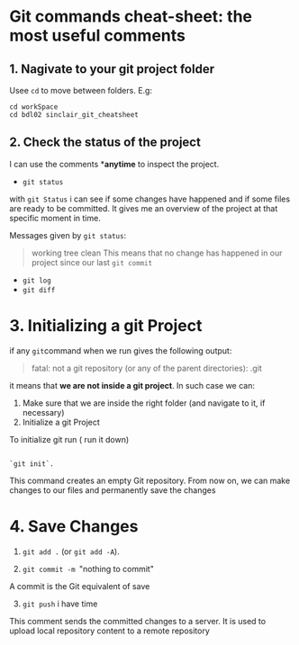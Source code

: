 # Git commands cheat-sheet: the most useful comments

## 1. Nagivate to your git project folder

Usee `cd` to  move between folders. E.g:
```
cd workSpace
cd bdl02 sinclair_git_cheatsheet
```

## 2. Check the status of the project

I can use the comments ***anytime** to inspect the project.

- `git status`

with `git Status` i can see if some changes have happened and if some files are ready to be committed.
It gives me an overview of the project at that specific moment in time.

Messages given by `git status`:
> working tree clean
This means that no change has happened in our project since our last `git commit`

- `git log`
- `git diff`

# 3. Initializing a git Project 
if any `git`command when we run gives the following output:
>fatal: not a git repository (or any of the parent directories): .git

it means that **we are not inside a git project**.
In such case we can:

1. Make sure that we are inside the right folder (and navigate to it, if necessary)
2. Initialize a git Project

To initialize git run ( run it down)
```

`git init`.
```
This command creates an empty Git repository. From now on, we can make changes to our files and permanently  save the changes

# 4. Save Changes

1. `git add .` (or `git add -A`). 

2. `git commit -m `"nothing to commit"

A commit is the Git equivalent of save

3. `git push` i have time

This comment sends the committed changes to a server. It is used to upload local repository content to a remote repository 
